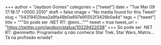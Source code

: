 
+++
author = "Jaydson Gomes"
categories = ["tweet"]
date = "Tue Mar 09 17:18:17 +0000 2010"
draft = false
image = "No media found for this Tweet"
slug = "04319412bea2a9fa48b0e697e95552f3426b0a4d"
tags = ["tweet"]
title = """Só pode ser .NET RT: @emi..."""
tweet = true
tweet_url = "https://twitter.com/jaydson/status/10229422038"
+++
Só pode ser .NET RT: @eminetto: Programador q não conhece Star Trek, Star Wars, Matrix... Tá na profissão errada?
